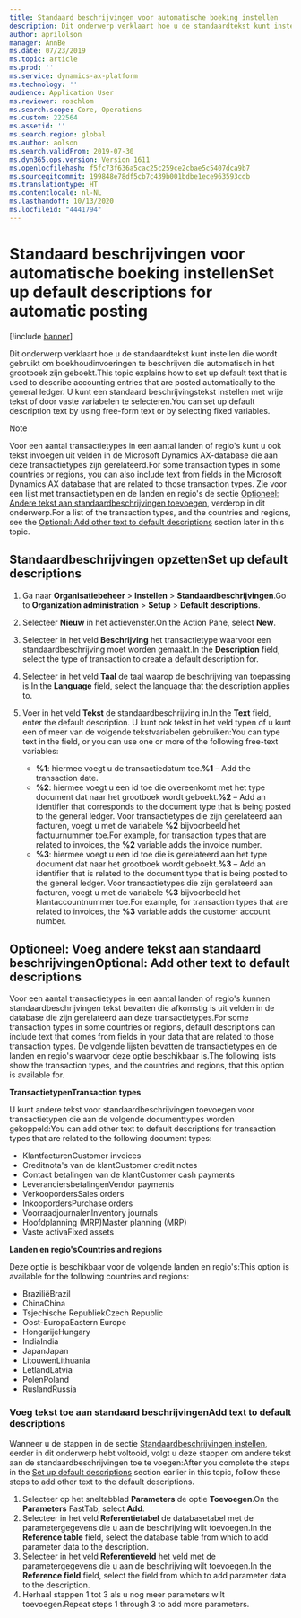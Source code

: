 ```yaml
---
title: Standaard beschrijvingen voor automatische boeking instellen
description: Dit onderwerp verklaart hoe u de standaardtekst kunt instellen die wordt gebruikt om boekhoudinvoeringen te beschrijven die automatisch in het grootboek zijn geboekt. U kunt een standaard beschrijvingstekst instellen met vrije tekst of door vaste variabelen te selecteren.
author: aprilolson
manager: AnnBe
ms.date: 07/23/2019
ms.topic: article
ms.prod: ''
ms.service: dynamics-ax-platform
ms.technology: ''
audience: Application User
ms.reviewer: roschlom
ms.search.scope: Core, Operations
ms.custom: 222564
ms.assetid: ''
ms.search.region: global
ms.author: aolson
ms.search.validFrom: 2019-07-30
ms.dyn365.ops.version: Version 1611
ms.openlocfilehash: f5fc73f636a5cac25c259ce2cbae5c5407dca9b7
ms.sourcegitcommit: 199848e78df5cb7c439b001bdbe1ece963593cdb
ms.translationtype: HT
ms.contentlocale: nl-NL
ms.lasthandoff: 10/13/2020
ms.locfileid: "4441794"
---
```

# <a name="set-up-default-descriptions-for-automatic-posting"></a><span data-ttu-id="57e40-104">Standaard beschrijvingen voor automatische boeking instellen</span><span class="sxs-lookup"><span data-stu-id="57e40-104">Set up default descriptions for automatic posting</span></span>

[!include [banner](../includes/banner.md)]

<span data-ttu-id="57e40-105">Dit onderwerp verklaart hoe u de standaardtekst kunt instellen die wordt gebruikt om boekhoudinvoeringen te beschrijven die automatisch in het grootboek zijn geboekt.</span><span class="sxs-lookup"><span data-stu-id="57e40-105">This topic explains how to set up default text that is used to describe accounting entries that are posted automatically to the general ledger.</span></span> <span data-ttu-id="57e40-106">U kunt een standaard beschrijvingstekst instellen met vrije tekst of door vaste variabelen te selecteren.</span><span class="sxs-lookup"><span data-stu-id="57e40-106">You can set up default description text by using free-form text or by selecting fixed variables.</span></span>

> [!NOTE]
> <span data-ttu-id="57e40-107">Voor een aantal transactietypes in een aantal landen of regio's kunt u ook tekst invoegen uit velden in de Microsoft Dynamics AX-database die aan deze transactietypes zijn gerelateerd.</span><span class="sxs-lookup"><span data-stu-id="57e40-107">For some transaction types in some countries or regions, you can also include text from fields in the Microsoft Dynamics AX database that are related to those transaction types.</span></span> <span data-ttu-id="57e40-108">Zie voor een lijst met transactietypen en de landen en regio's de sectie [Optioneel: Andere tekst aan standaardbeschrijvingen toevoegen](#optional-add-other-text-to-default-descriptions), verderop in dit onderwerp.</span><span class="sxs-lookup"><span data-stu-id="57e40-108">For a list of the transaction types, and the countries and regions, see the [Optional: Add other text to default descriptions](#optional-add-other-text-to-default-descriptions) section later in this topic.</span></span>

## <a name="set-up-default-descriptions"></a><span data-ttu-id="57e40-109">Standaardbeschrijvingen opzetten</span><span class="sxs-lookup"><span data-stu-id="57e40-109">Set up default descriptions</span></span>

1. <span data-ttu-id="57e40-110">Ga naar **Organisatiebeheer** \> **Instellen** \> **Standaardbeschrijvingen**.</span><span class="sxs-lookup"><span data-stu-id="57e40-110">Go to **Organization administration** \> **Setup** \> **Default descriptions**.</span></span>
2. <span data-ttu-id="57e40-111">Selecteer **Nieuw** in het actievenster.</span><span class="sxs-lookup"><span data-stu-id="57e40-111">On the Action Pane, select **New**.</span></span>
3. <span data-ttu-id="57e40-112">Selecteer in het veld **Beschrijving** het transactietype waarvoor een standaardbeschrijving moet worden gemaakt.</span><span class="sxs-lookup"><span data-stu-id="57e40-112">In the **Description** field, select the type of transaction to create a default description for.</span></span>
4. <span data-ttu-id="57e40-113">Selecteer in het veld **Taal** de taal waarop de beschrijving van toepassing is.</span><span class="sxs-lookup"><span data-stu-id="57e40-113">In the **Language** field, select the language that the description applies to.</span></span>
5. <span data-ttu-id="57e40-114">Voer in het veld **Tekst** de standaardbeschrijving in.</span><span class="sxs-lookup"><span data-stu-id="57e40-114">In the **Text** field, enter the default description.</span></span> <span data-ttu-id="57e40-115">U kunt ook tekst in het veld typen of u kunt een of meer van de volgende tekstvariabelen gebruiken:</span><span class="sxs-lookup"><span data-stu-id="57e40-115">You can type text in the field, or you can use one or more of the following free-text variables:</span></span>

    - <span data-ttu-id="57e40-116">**%1**: hiermee voegt u de transactiedatum toe.</span><span class="sxs-lookup"><span data-stu-id="57e40-116">**%1** – Add the transaction date.</span></span>
    - <span data-ttu-id="57e40-117">**%2**: hiermee voegt u een id toe die overeenkomt met het type document dat naar het grootboek wordt geboekt.</span><span class="sxs-lookup"><span data-stu-id="57e40-117">**%2** – Add an identifier that corresponds to the document type that is being posted to the general ledger.</span></span> <span data-ttu-id="57e40-118">Voor transactietypes die zijn gerelateerd aan facturen, voegt u met de variabele **%2** bijvoorbeeld het factuurnummer toe.</span><span class="sxs-lookup"><span data-stu-id="57e40-118">For example, for transaction types that are related to invoices, the **%2** variable adds the invoice number.</span></span>
    - <span data-ttu-id="57e40-119">**%3**: hiermee voegt u een id toe die is gerelateerd aan het type document dat naar het grootboek wordt geboekt.</span><span class="sxs-lookup"><span data-stu-id="57e40-119">**%3** – Add an identifier that is related to the document type that is being posted to the general ledger.</span></span> <span data-ttu-id="57e40-120">Voor transactietypes die zijn gerelateerd aan facturen, voegt u met de variabele **%3** bijvoorbeeld het klantaccountnummer toe.</span><span class="sxs-lookup"><span data-stu-id="57e40-120">For example, for transaction types that are related to invoices, the **%3** variable adds the customer account number.</span></span>

## <a name="optional-add-other-text-to-default-descriptions"></a><span data-ttu-id="57e40-121">Optioneel: Voeg andere tekst aan standaard beschrijvingen</span><span class="sxs-lookup"><span data-stu-id="57e40-121">Optional: Add other text to default descriptions</span></span>

<span data-ttu-id="57e40-122">Voor een aantal transactietypes in een aantal landen of regio's kunnen standaardbeschrijvingen tekst bevatten die afkomstig is uit velden in de database die zijn gerelateerd aan deze transactietypes.</span><span class="sxs-lookup"><span data-stu-id="57e40-122">For some transaction types in some countries or regions, default descriptions can include text that comes from fields in your data that are related to those transaction types.</span></span> <span data-ttu-id="57e40-123">De volgende lijsten bevatten de transactietypes en de landen en regio's waarvoor deze optie beschikbaar is.</span><span class="sxs-lookup"><span data-stu-id="57e40-123">The following lists show the transaction types, and the countries and regions, that this option is available for.</span></span>

<span data-ttu-id="57e40-124">**Transactietypen**</span><span class="sxs-lookup"><span data-stu-id="57e40-124">**Transaction types**</span></span>

<span data-ttu-id="57e40-125">U kunt andere tekst voor standaardbeschrijvingen toevoegen voor transactietypen die aan de volgende documenttypes worden gekoppeld:</span><span class="sxs-lookup"><span data-stu-id="57e40-125">You can add other text to default descriptions for transaction types that are related to the following document types:</span></span>

- <span data-ttu-id="57e40-126">Klantfacturen</span><span class="sxs-lookup"><span data-stu-id="57e40-126">Customer invoices</span></span>
- <span data-ttu-id="57e40-127">Creditnota's van de klant</span><span class="sxs-lookup"><span data-stu-id="57e40-127">Customer credit notes</span></span>
- <span data-ttu-id="57e40-128">Contact betalingen van de klant</span><span class="sxs-lookup"><span data-stu-id="57e40-128">Customer cash payments</span></span>
- <span data-ttu-id="57e40-129">Leveranciersbetalingen</span><span class="sxs-lookup"><span data-stu-id="57e40-129">Vendor payments</span></span>
- <span data-ttu-id="57e40-130">Verkooporders</span><span class="sxs-lookup"><span data-stu-id="57e40-130">Sales orders</span></span>
- <span data-ttu-id="57e40-131">Inkooporders</span><span class="sxs-lookup"><span data-stu-id="57e40-131">Purchase orders</span></span>
- <span data-ttu-id="57e40-132">Voorraadjournalen</span><span class="sxs-lookup"><span data-stu-id="57e40-132">Inventory journals</span></span>
- <span data-ttu-id="57e40-133">Hoofdplanning (MRP)</span><span class="sxs-lookup"><span data-stu-id="57e40-133">Master planning (MRP)</span></span>
- <span data-ttu-id="57e40-134">Vaste activa</span><span class="sxs-lookup"><span data-stu-id="57e40-134">Fixed assets</span></span>

<span data-ttu-id="57e40-135">**Landen en regio's**</span><span class="sxs-lookup"><span data-stu-id="57e40-135">**Countries and regions**</span></span>

<span data-ttu-id="57e40-136">Deze optie is beschikbaar voor de volgende landen en regio's:</span><span class="sxs-lookup"><span data-stu-id="57e40-136">This option is available for the following countries and regions:</span></span>

- <span data-ttu-id="57e40-137">Brazilië</span><span class="sxs-lookup"><span data-stu-id="57e40-137">Brazil</span></span>
- <span data-ttu-id="57e40-138">China</span><span class="sxs-lookup"><span data-stu-id="57e40-138">China</span></span>
- <span data-ttu-id="57e40-139">Tsjechische Republiek</span><span class="sxs-lookup"><span data-stu-id="57e40-139">Czech Republic</span></span>
- <span data-ttu-id="57e40-140">Oost-Europa</span><span class="sxs-lookup"><span data-stu-id="57e40-140">Eastern Europe</span></span>
- <span data-ttu-id="57e40-141">Hongarije</span><span class="sxs-lookup"><span data-stu-id="57e40-141">Hungary</span></span>
- <span data-ttu-id="57e40-142">India</span><span class="sxs-lookup"><span data-stu-id="57e40-142">India</span></span>
- <span data-ttu-id="57e40-143">Japan</span><span class="sxs-lookup"><span data-stu-id="57e40-143">Japan</span></span>
- <span data-ttu-id="57e40-144">Litouwen</span><span class="sxs-lookup"><span data-stu-id="57e40-144">Lithuania</span></span>
- <span data-ttu-id="57e40-145">Letland</span><span class="sxs-lookup"><span data-stu-id="57e40-145">Latvia</span></span>
- <span data-ttu-id="57e40-146">Polen</span><span class="sxs-lookup"><span data-stu-id="57e40-146">Poland</span></span>
- <span data-ttu-id="57e40-147">Rusland</span><span class="sxs-lookup"><span data-stu-id="57e40-147">Russia</span></span>

### <a name="add-text-to-default-descriptions"></a><span data-ttu-id="57e40-148">Voeg tekst toe aan standaard beschrijvingen</span><span class="sxs-lookup"><span data-stu-id="57e40-148">Add text to default descriptions</span></span>

<span data-ttu-id="57e40-149">Wanneer u de stappen in de sectie [Standaardbeschrijvingen instellen](#set-up-default-descriptions), eerder in dit onderwerp hebt voltooid, volgt u deze stappen om andere tekst aan de standaardbeschrijvingen toe te voegen:</span><span class="sxs-lookup"><span data-stu-id="57e40-149">After you complete the steps in the [Set up default descriptions](#set-up-default-descriptions) section earlier in this topic, follow these steps to add other text to the default descriptions.</span></span>

1. <span data-ttu-id="57e40-150">Selecteer op het sneltabblad **Parameters** de optie **Toevoegen**.</span><span class="sxs-lookup"><span data-stu-id="57e40-150">On the **Parameters** FastTab, select **Add**.</span></span>
2. <span data-ttu-id="57e40-151">Selecteer in het veld **Referentietabel** de databasetabel met de parametergegevens die u aan de beschrijving wilt toevoegen.</span><span class="sxs-lookup"><span data-stu-id="57e40-151">In the **Reference table** field, select the database table from which to add parameter data to the description.</span></span>
3. <span data-ttu-id="57e40-152">Selecteer in het veld **Referentieveld** het veld met de parametergegevens die u aan de beschrijving wilt toevoegen.</span><span class="sxs-lookup"><span data-stu-id="57e40-152">In the **Reference field** field, select the field from which to add parameter data to the description.</span></span>
4. <span data-ttu-id="57e40-153">Herhaal stappen 1 tot 3 als u nog meer parameters wilt toevoegen.</span><span class="sxs-lookup"><span data-stu-id="57e40-153">Repeat steps 1 through 3 to add more parameters.</span></span>
